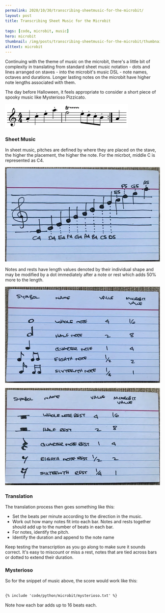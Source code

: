 ```yaml
---
permalink: 2020/10/30/transcribing-sheetmusic-for-the-microbit/
layout: post
title: Transcribing Sheet Music for the Microbit

tags: [code, microbit, music]
hero: microbit
thumbnail: /img/posts/transcribing-sheetmusic-for-the-microbit/thumbnail-420x255.webp
alttext: microbit
---
```


Continuing with the theme of music on the microbit, there's a little bit of complexity in translating from standard
sheet music notation - dots and lines arranged on staves - into the microbit's music DSL - note names, octaves and durations.
Longer lasting notes on the microbit have higher note lengths associated with them.

The day before Halloween, it feels appropriate to consider a short piece of spooky music like Mysterioso Pizzicato.

![sheet music](/img/posts/transcribing-sheetmusic-for-the-microbit/mysterioso-pizzicato.webp)

### Sheet Music

In sheet music, pitches are defined by where they are placed on the stave, the higher the placement, the higher the note. For the
micrbot, middle C is represented as C4.

![treble clef](/img/posts/transcribing-sheetmusic-for-the-microbit/treble-clef.webp)

Notes and rests have length values denoted by their individual shape and may be modified by a dot immediately after a note or rest
which adds 50% more to the length.

![notes](/img/posts/transcribing-sheetmusic-for-the-microbit/notes.webp)

![rests](/img/posts/transcribing-sheetmusic-for-the-microbit/rests.webp)

### Translation

The translation process then goes something like this:

- Set the beats per minute according to the direction in the music.
- Work out how many notes fit into each bar. Notes and rests together should add up to the number of beats in each bar.
- For notes, identify the pitch.
- Identify the duration and append to the note name

Keep testing the transcription as you go along to make sure it sounds correct. It's easy to miscount or miss a rest, notes that are tied
across bars or dotted to extend their duration.

### Mysterioso

So for the snippet of music above, the score would work like this:

```txt

{% include 'code/python/microbit/mysterioso.txt' %}

```

Note how each bar adds up to 16 beats each.
